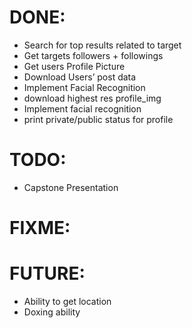 # DONE:
- Search for top results related to target 
- Get targets followers + followings
- Get users Profile Picture
- Download Users’ post data
- Implement Facial Recognition
- download highest res profile_img
- Implement facial recognition
- print private/public status for profile

# TODO:

- Capstone Presentation

# FIXME:



# FUTURE:
- Ability to get location
- Doxing ability